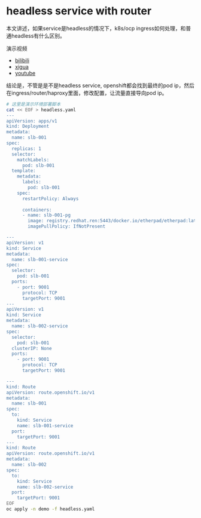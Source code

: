 # headless service with router

本文讲述，如果service是headless的情况下，k8s/ocp ingress如何处理，和普通headless有什么区别。

演示视频
- [bilibili](https://www.bilibili.com/video/BV1Q54y1S7Kg/)
- [xigua](https://www.ixigua.com/6857041180861923843/)
- [youtube](https://youtu.be/u6UYc7Hdtqc)

结论是，不管是是不是headless service, openshift都会找到最终的pod ip，然后在ingress/router/haproxy里面，修改配置，让流量直接导向pod ip。

```bash
# 这里是演示环境部署脚本
cat << EOF > headless.yaml
---
apiVersion: apps/v1
kind: Deployment
metadata:
  name: slb-001
spec:
  replicas: 1
  selector: 
    matchLabels: 
      pod: slb-001
  template: 
    metadata: 
      labels: 
        pod: slb-001
    spec:
      restartPolicy: Always
      
      containers:
      - name: slb-001-pg
        image: registry.redhat.ren:5443/docker.io/etherpad/etherpad:latest
        imagePullPolicy: IfNotPresent

---
apiVersion: v1
kind: Service
metadata:
  name: slb-001-service
spec:
  selector:
    pod: slb-001
  ports:
    - port: 9001
      protocol: TCP
      targetPort: 9001
---
apiVersion: v1
kind: Service
metadata:
  name: slb-002-service
spec:
  selector:
    pod: slb-001
  clusterIP: None
  ports:
    - port: 9001
      protocol: TCP
      targetPort: 9001

---
kind: Route
apiVersion: route.openshift.io/v1
metadata:
  name: slb-001
spec:
  to:
    kind: Service
    name: slb-001-service
  port:
    targetPort: 9001
---
kind: Route
apiVersion: route.openshift.io/v1
metadata:
  name: slb-002
spec:
  to:
    kind: Service
    name: slb-002-service
  port:
    targetPort: 9001
EOF
oc apply -n demo -f headless.yaml


```